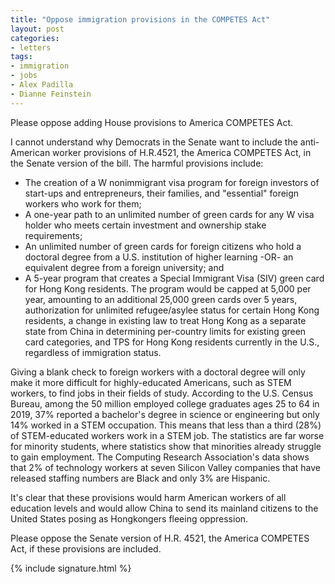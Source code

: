 ```yaml
---
title: "Oppose immigration provisions in the COMPETES Act"
layout: post
categories:
- letters
tags:
- immigration
- jobs
- Alex Padilla
- Dianne Feinstein
---
```


Please oppose adding House provisions to America COMPETES Act.

I cannot understand why Democrats in the Senate want to include the anti-American worker provisions of H.R.4521, the America COMPETES Act, in the Senate version of the bill. The harmful provisions include:

- The creation of a W nonimmigrant visa program for foreign investors of start-ups and entrepreneurs, their families, and "essential" foreign workers who work for them;
- A one-year path to an unlimited number of green cards for any W visa holder who meets certain investment and ownership stake requirements;
- An unlimited number of green cards for foreign citizens who hold a doctoral degree from a U.S. institution of higher learning -OR- an equivalent degree from a foreign university; and
- A 5-year program that creates a Special Immigrant Visa (SIV) green card for Hong Kong residents. The program would be capped at 5,000 per year, amounting to an additional 25,000 green cards over 5 years, authorization for unlimited refugee/asylee status for certain Hong Kong residents, a change in existing law to treat Hong Kong as a separate state from China in determining per-country limits for existing green card categories, and TPS for Hong Kong residents currently in the U.S., regardless of immigration status.

Giving a blank check to foreign workers with a doctoral degree will only make it more difficult for highly-educated Americans, such as STEM workers, to find jobs in their fields of study. According to the U.S. Census Bureau, among the 50 million employed college graduates ages 25 to 64 in 2019, 37% reported a bachelor's degree in science or engineering but only 14% worked in a STEM occupation. This means that less than a third (28%) of STEM-educated workers work in a STEM job. The statistics are far worse for minority students, where statistics show that minorities already struggle to gain employment. The Computing Research Association's data shows that 2% of technology workers at seven Silicon Valley companies that have released staffing numbers are Black and only 3% are Hispanic.

It's clear that these provisions would harm American workers of all education levels and would allow China to send its mainland citizens to the United States posing as Hongkongers fleeing oppression.

Please oppose the Senate version of H.R. 4521, the America COMPETES Act, if these provisions are included.

{% include signature.html %}
